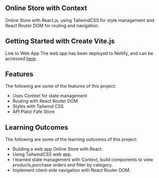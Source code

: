 ## Online Store with Context

Online Store with React.js, using TailwindCSS for style management and React Router DOM for routing and navigation.

## Getting Started with Create Vite.js

Link to Web App
The web app has been deployed to Netlify, and can be accessed [here](https://dashing-tapioca-4c01d3.netlify.app/).

## Features

The following are some of the features of this project:

- Uses Context for state management
- Routing with React Router DOM
- Styles with Tailwind CSS
- API Platzi Fafe Store

## Learning Outcomes

The following are some of the learning outcomes of this project:

- Building a web app Online Store with React.
- Using TailwindCSS web app.
- I learned state management with Context, build components to view products,purchase orders and filter by category.
- Implement client-side navigation with React Router DOM.
